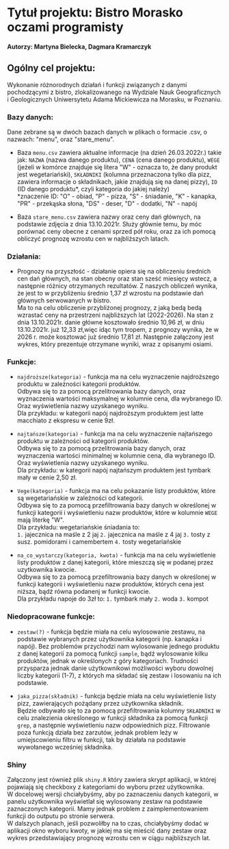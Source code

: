 
# Tytuł projektu: Bistro Morasko oczami programisty 

#### Autorzy: Martyna Bielecka, Dagmara Kramarczyk 

## Ogólny cel projektu:
Wykonanie różnorodnych działań i funkcji związanych z danymi pochodzącymi z bistro, zlokalizowanego na Wydziale Nauk Geograficznych i Geologicznych Uniwersytetu Adama Mickiewicza na Morasku, w Poznaniu.

### Bazy danych:
Dane zebrane są w dwóch bazach danych w plikach o formacie .csv, o nazwach: "menu", oraz "stare_menu". 

- Baza `menu.csv` zawiera aktualne informacje (na dzień 26.03.2022r.) takie jak: `NAZWA` (nazwa danego produktu), `CENA` (cena danego produktu), `WEGE` (jeżeli w komórce znajduje się litera "W" - oznacza to, że dany produkt jest wegetariański), `SKŁADNIKI` (kolumna przeznaczona tylko dla pizz, zawiera informacje o składnikach, jakie znajdują się na danej pizzy), `ID` (ID danego produktu*, czyli kategoria do jakiej należy)
 <br /> *znaczenie ID: "O" - obiad, "P" - pizza, "S" - śniadanie, "K" - kanapka, "PR" - przekąska słona, "DS" - deser, "D" - dodatki, "N" - napój

- Baza `stare_menu.csv` zawiera nazwy oraz ceny dań głównych, na podstawie zdjęcia z dnia 13.10.2021r. Służy głównie temu, by móc porównać ceny obecne z cenami sprzed pół roku, oraz za ich pomocą obliczyć prognozę wzrostu cen w najbliższych latach. 
 
### Działania:
- Prognozy na przyszłość - działanie opiera się na obliczeniu średnich cen dań głównych, na stan obecny oraz stan sześć miesięcy wstecz, a następnie różnicy otrzymanych rezultatów. Z naszych obliczeń wynika, że jest to w przybliżeniu średnio 1,37 zł wzrostu na podstawie dań głównych serwowanych w bistro. <br /> Ma to na celu obliczenie przybliżonej prognozy, z jaką bedą bedą wzrastać ceny na przestrzeni najbliższych lat (2022-2026). Na stan z dnia 13.10.2021r. danie główne kosztowało średnio 10,96 zł, w dniu 13.10.2021r. już 12,33 zł,więc idąc tym tropem, z prognozy wynika, że w 2026 r. może kosztować już średnio 17,81 zł. 
Następnie załączony jest wykres, który prezentuje otrzymane wyniki, wraz z opisanymi osiami. 


### Funkcje:
- ```najdroższe(kategoria)``` - funkcja ma na celu wyznaczenie najdroższego produktu w zależności kategorii produktów. <br/> Odbywa się to za pomocą przelitrowania bazy danych, oraz wyznaczenia wartości maksymalnej w kolumnie cena, dla wybranego ID. Oraz wyświetlenia nazwy uzyskanego wyniku. <br /> Dla przykładu: w kategorii napój najdroższym produktem jest latte macchiato z ekspresu w cenie 9zł.

- ```najtańsze(kategoria)``` - funkcja ma na celu wyznaczenie najtańszego produktu w zależności od kategorii produktów. <br/> Odbywa się to za pomocą przelitrowania bazy danych, oraz wyznaczenia wartości minimalnej w kolumnie cena, dla wybranego ID. Oraz wyświetlenia nazwy uzyskanego wyniku. <br /> Dla przykładu: w kategorii napój najtańszym produktem jest tymbark mały w cenie 2,50 zł.

- ```Vege(kategoria)``` - funkcja ma na celu pokazanie listy produktów, które są wegetariańskie w zależności od kategorii. <br /> Odbywa się to za pomocą przefiltrowania bazy danych w określonej w funkcji kategorii i wyświetleniu nazw produktów, które w kolumnie `WEGE` mają literkę "W". <br /> Dla przykładu: wegetariańskie śniadania to: <br /> 
 `1.` jajecznica na maśle z 2 jaj
 `2.` jajecznica na maśle z 4 jaj
 `3.` tosty z susz. pomidorami i camembertem
 `4.` tosty wegetariańskie
 
 - ```na_co_wystarczy(kategoria, kwota)``` - funkcja ma na celu wyświetlenie listy produktów z danej kategorii, które mieszczą się w podanej przez uzytkownika kwocie. <br /> Odbywa się to za pomocą przefiltrowania bazy danych w określonej w funkcji kategorii i wyświetleniu nazw produktów, których cena jest niższa, bądź równa podanenj w funkcji kwocie. <br /> Dla przykładu napoje do 3zł to: `1.` tymbark mały `2.` woda `3.` kompot
 
 ### Niedopracowane funkcje:
 - ```zestaw(?)``` - funkcja będzie miała na celu wylosowanie zestawu, na podstawie wybranych przez użytkownika kategorii (np. kanapka i napój). Bez problemów przychodzi nam wylosowanie jednego produktu z danej kategorii za pomocą funkcji ```sample```, bądź wylosowanie kilku produktów, jednak w określonych z góry kategoriach. Trudności przysparza jednak danie użytkownikowi możliwości wyboru dowolnej liczby kategorii (1-7), z których ma składać się zestaw i losowaniu na ich podstawie. 

- ```jaka_pizza(składnik)``` - funkcja będzie miała na celu wyświetlenie listy pizz, zawierających pożądany przez użytkownika składnik. <br /> Będzie odbywało się to za pomocą przefiltrowania kolumny `SKŁADNIKI` w celu znalezienia określonego w funkcji składnika za pomocą funkcji ```grep```, a następnie wyświetleniu nazw odpowiednich pizz. Filtrowanie poza funkcją działa bez zarzutów, jednak problem leży w umiejscowieniu filtru w funkcji, tak by działała na podstawie wywołanego wcześniej składnika.

### Shiny
Załączony jest również plik `shiny.R` który zawiera skrypt aplikacji, w której pojawiają się checkboxy z kategoriami do wyboru przez użytkownika. <br /> W docelowej wersji chciałybyśmy, aby po zaznaczeniu danych kategorii, w panelu użytkownika wyświetlał się wylosowany zestaw na podstawie zaznaczonych kategorii. Mamy jednak problem z zaimplementowaniem funkcji do outputu po stronie serwera. <br /> W dalszych planach, jeśli pozwoliłby na to czas, chciałybyśmy dodać w aplikacji okno wyboru kwoty, w jakiej ma się mieścić dany zestaw oraz wykres przedstawiający prognozę wzrostu cen w ciągu najbliższych lat.
